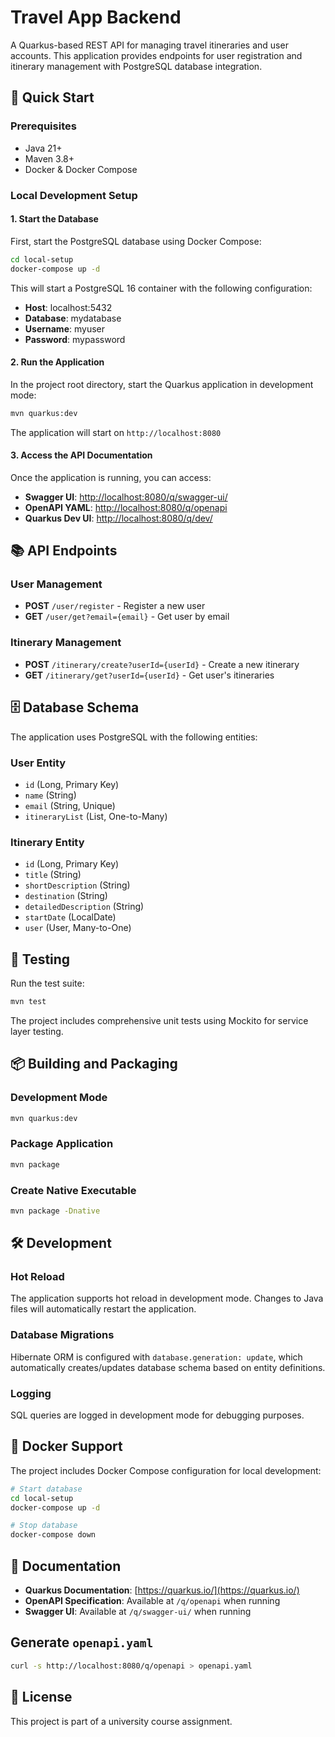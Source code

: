 # Travel App Backend

A Quarkus-based REST API for managing travel itineraries and user accounts. This application provides endpoints for user registration and itinerary management with PostgreSQL database integration.

## 🚀 Quick Start

### Prerequisites
- Java 21+
- Maven 3.8+
- Docker & Docker Compose

### Local Development Setup

#### 1. Start the Database
First, start the PostgreSQL database using Docker Compose:

```bash
cd local-setup
docker-compose up -d
```

This will start a PostgreSQL 16 container with the following configuration:
- **Host**: localhost:5432
- **Database**: mydatabase
- **Username**: myuser
- **Password**: mypassword

#### 2. Run the Application
In the project root directory, start the Quarkus application in development mode:

```bash
mvn quarkus:dev
```

The application will start on `http://localhost:8080`

#### 3. Access the API Documentation
Once the application is running, you can access:

- **Swagger UI**: [http://localhost:8080/q/swagger-ui/](http://localhost:8080/q/swagger-ui/)
- **OpenAPI YAML**: [http://localhost:8080/q/openapi](http://localhost:8080/q/openapi)
- **Quarkus Dev UI**: [http://localhost:8080/q/dev/](http://localhost:8080/q/dev/)

## 📚 API Endpoints

### User Management
- **POST** `/user/register` - Register a new user
- **GET** `/user/get?email={email}` - Get user by email

### Itinerary Management
- **POST** `/itinerary/create?userId={userId}` - Create a new itinerary
- **GET** `/itinerary/get?userId={userId}` - Get user's itineraries

## 🗄️ Database Schema

The application uses PostgreSQL with the following entities:

### User Entity
- `id` (Long, Primary Key)
- `name` (String)
- `email` (String, Unique)
- `itineraryList` (List<Itinerary>, One-to-Many)

### Itinerary Entity
- `id` (Long, Primary Key)
- `title` (String)
- `shortDescription` (String)
- `destination` (String)
- `detailedDescription` (String)
- `startDate` (LocalDate)
- `user` (User, Many-to-One)

## 🧪 Testing

Run the test suite:

```bash
mvn test
```

The project includes comprehensive unit tests using Mockito for service layer testing.

## 📦 Building and Packaging

### Development Mode
```bash
mvn quarkus:dev
```

### Package Application
```bash
mvn package
```

### Create Native Executable
```bash
mvn package -Dnative
```

## 🛠️ Development

### Hot Reload
The application supports hot reload in development mode. Changes to Java files will automatically restart the application.

### Database Migrations
Hibernate ORM is configured with `database.generation: update`, which automatically creates/updates database schema based on entity definitions.

### Logging
SQL queries are logged in development mode for debugging purposes.

## 🐳 Docker Support

The project includes Docker Compose configuration for local development:

```bash
# Start database
cd local-setup
docker-compose up -d

# Stop database
docker-compose down
```

## 📖 Documentation

- **Quarkus Documentation**: [https://quarkus.io/](https://quarkus.io/)
- **OpenAPI Specification**: Available at `/q/openapi` when running
- **Swagger UI**: Available at `/q/swagger-ui/` when running

## Generate `openapi.yaml`
```bash
curl -s http://localhost:8080/q/openapi > openapi.yaml
```

## 📄 License

This project is part of a university course assignment.
